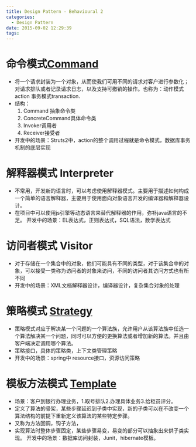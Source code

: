 ```yaml
---
title: Design Pattern - Behavioural 2
categories:
  - Design Pattern
date: 2015-09-02 12:29:39
tags:
---
```


# 命令模式[Command](https://github.com/godlzr/GOF23_DesignPattern/tree/master/com.godlzr.GOF23.behavioural/command)

* 将一个请求封装为一个对象，从而使我们可用不同的请求对客户进行参数化； 对请求排队或者记录请求日志，以及支持可撤销的操作。也称为：动作模式action 事务模式transaction.
* 结构：
	1.  Command 抽象命令类
	2.  ConcreteCommand具体命令类
	3.  Invoker调用者
	4.  Receiver接受者
* 开发中的场景：Struts2中，action的整个调用过程就是命令模式，数据库事务机制的底层实现

# 解释器模式 Interpreter

* 不常用，开发新的语言时，可以考虑使用解释器模式。主要用于描述如何构成一个简单的语言解释器，主要用于使用面向对象语言开发的编译器和解释器设计。
* 在项目中可以使用js引擎等动态语言来替代解释器的作用，弥补java语言的不足。
开发中的场景：EL表达式，正则表达式，SQL语法，数学表达式

# 访问者模式 Visitor

* 对于存储在一个集合中的对象，他们可能具有不同的类型，对于该集合中的对象，可以接受一类称为访问者的对象来访问，不同的访问者其访问方式也有所不同
* 开发中的场景：XML文档解释器设计，编译器设计，复杂集合对象的处理

# 策略模式 [Strategy](https://github.com/godlzr/GOF23_DesignPattern/tree/master/com.godlzr.GOF23.behavioural/strategy)

* 策略模式对应于解决某一个问题的一个算法族，允许用户从该算法族中任选一个算法解决某一个问题，同时可以方便的更换算法或者增加新的算法。并且由客户端决定调用哪个算法。
* 策略接口，具体的策略类，上下文类管理策略
* 开发中的场景：spring中 resource接口，资源访问策略

# 模板方法模式 [Template](https://github.com/godlzr/GOF23_DesignPattern/tree/master/com.godlzr.GOF23.behavioural/templateMethod)

* 场景：客户到银行办理业务，1.取号排队2.办理具体业务3.给柜员评分。
* 定义了算法的骨架，某些步骤延迟到子类中实现，新的子类可以在不改变一个算法结构的前提下重新定义该算法的某些特定步骤。
* 又称为方法回调，钩子方法，
* 实现算法时整体步骤固定，某些步骤易变，易变的部分可以抽象出来供子类实现。
开发中的场景：数据库访问封装，Junit，hibernate模板。